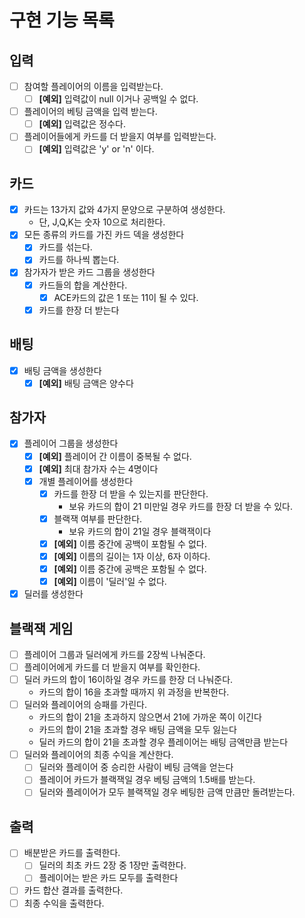 # 구현 기능 목록

## 입력
- [ ] 참여할 플레이어의 이름을 입력받는다.
    - [ ] **[예외]** 입력값이 null 이거나 공백일 수 없다.
- [ ] 플레이어의 베팅 금액을 입력 받는다.
  - [ ] **[예외]** 입력값은 정수다.
- [ ] 플레이어들에게 카드를 더 받을지 여부를 입력받는다.
    - [ ] **[예외]** 입력값은 'y' or 'n' 이다.

## 카드
- [x] 카드는 13가지 값와 4가지 문양으로 구분하여 생성한다.
  - 단, J,Q,K는 숫자 10으로 처리한다.
- [x] 모든 종류의 카드를 가진 카드 덱을 생성한다
  - [x] 카드를 섞는다. 
  - [x] 카드를 하나씩 뽑는다.
- [x] 참가자가 받은 카드 그룹을 생성한다
  - [x] 카드들의 합을 계산한다.
      - [x] ACE카드의 값은 1 또는 11이 될 수 있다.
  - [x] 카드를 한장 더 받는다

## 배팅
- [x] 배팅 금액을 생성한다
  - [x] **[예외]** 배팅 금액은 양수다

## 참가자 
- [x] 플레이어 그룹을 생성한다
  - [x] **[예외]** 플레이어 간 이름이 중복될 수 없다.
  - [x] **[예외]** 최대 참가자 수는 4명이다
  - [x] 개별 플레이어를 생성한다
    - [x] 카드를 한장 더 받을 수 있는지를 판단한다.
      - 보유 카드의 합이 21 미만일 경우 카드를 한장 더 받을 수 있다.
    - [x] 블랙잭 여부를 판단한다.
      - 보유 카드의 합이 21일 경우 블랙잭이다
    - [x] **[예외]** 이름 중간에 공백이 포함될 수 없다.
    - [x] **[예외]** 이름의 길이는 1자 이상, 6자 이하다.
    - [x] **[예외]** 이름 중간에 공백은 포함될 수 없다.
    - [x] **[예외]** 이름이 '딜러'일 수 없다.
- [x] 딜러를 생성한다

## 블랙잭 게임
- [ ] 플레이어 그룹과 딜러에게 카드를 2장씩 나눠준다.
- [ ] 플레이어에게 카드를 더 받을지 여부를 확인한다.
- [ ] 딜러 카드의 합이 16이하일 경우 카드를 한장 더 나눠준다.
  - 카드의 합이 16을 초과할 때까지 위 과정을 반복한다.
- [ ] 딜러와 플레이어의 승패를 가린다.
    - 카드의 합이 21을 초과하지 않으면서 21에 가까운 쪽이 이긴다
    - 카드의 합이 21을 초과할 경우 배팅 금액을 모두 잃는다
    - 딜러 카드의 합이 21을 초과할 경우 플레이어는 배팅 금액만큼 받는다
- [ ] 딜러와 플레이어의 최종 수익을 계산한다.
  - [ ] 딜러와 플레이어 중 승리한 사람이 베팅 금액을 얻는다
  - [ ] 플레이어 카드가 블랙잭일 경우 베팅 금액의 1.5배를 받는다.
  - [ ] 딜러와 플레이어가 모두 블랙잭일 경우 베팅한 금액 만큼만 돌려받는다.

## 출력

- [ ] 배분받은 카드를 출력한다.
  - [ ] 딜러의 최초 카드 2장 중 1장만 출력한다.
  - [ ] 플레이어는 받은 카드 모두를 출력한다
- [ ] 카드 합산 결과를 출력한다.
- [ ] 최종 수익을 출력한다.
